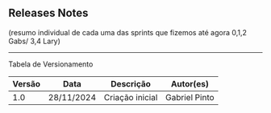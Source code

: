 ## Releases Notes

(resumo individual de cada uma das sprints que fizemos até agora 0,1,2 Gabs/ 3,4 Lary)

---

Tabela de Versionamento

| Versão | Data       | Descrição                                                     | Autor(es)        |
|--------|------------|---------------------------------------------------------------|------------------|
| 1.0    | 28/11/2024 | Criação inicial                       | Gabriel Pinto |